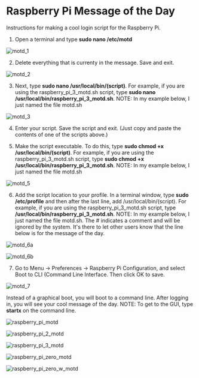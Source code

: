 # Raspberry Pi Message of the Day
Instructions for making a cool login script for the Raspberry Pi.

1. Open a terminal and type **sudo nano /etc/motd**

![motd_1](https://cloud.githubusercontent.com/assets/13591438/24821039/ef332688-1bb1-11e7-9ae0-abe83667f514.png)

2. Delete everything that is currenty in the message. Save and exit.

![motd_2](https://cloud.githubusercontent.com/assets/13591438/24821045/f9c03ea6-1bb1-11e7-9901-954fdd13d2b2.png)

3. Next, type **sudo nano /usr/local/bin/(script)**. For example, if you are using the raspberry_pi_3_motd.sh script, type **sudo nano /usr/local/bin/raspberry_pi_3_motd.sh**. NOTE: In my example below, I just named the file motd.sh

![motd_3](https://cloud.githubusercontent.com/assets/13591438/24821048/fd4b4fd4-1bb1-11e7-955d-365c6ef4d832.png)

4. Enter your script.  Save the script and exit. (Just copy and paste the contents of one of the scripts above.)

5. Make the script executable. To do this, type **sudo chmod +x /usr/local/bin/(script)**. For example, if you are using the raspberry_pi_3_motd.sh script, type **sudo chmod +x /usr/local/bin/raspberry_pi_3_motd.sh**. NOTE: In my example below, I just named the file motd.sh

![motd_5](https://cloud.githubusercontent.com/assets/13591438/24821052/01929fe8-1bb2-11e7-9696-e9bd913630c0.png)

6. Add the script location to your profile. In a terminal window, type **sudo /etc/profile** and then after the last line, add /usr/local/bin/(script). For example, if you are using the raspberry_pi_3_motd.sh script, type **/usr/local/bin/raspberry_pi_3_motd.sh**. NOTE: In my example below, I just named the file motd.sh. The # indicates a comment and will be ignored by the system. It's there to let other users know that the line below is for the message of the day.

![motd_6a](https://cloud.githubusercontent.com/assets/13591438/24821055/05e8d472-1bb2-11e7-8aec-d89c4bb4d97c.png)

![motd_6b](https://cloud.githubusercontent.com/assets/13591438/24821058/099e07ea-1bb2-11e7-9dc6-798ee037810e.png)

7. Go to Menu → Preferences → Raspberry Pi Configuration, and select Boot to CLI (Command Line Interface. Then click OK to save.

![motd_7](https://cloud.githubusercontent.com/assets/13591438/24821061/0ca52ab8-1bb2-11e7-81aa-855707c3784c.png)

Instead of a graphical boot, you will boot to a command line. After logging in, you will see your cool message of the day. NOTE: To get to the GUI, type **startx** on the command line. 

![raspberry_pi_motd](https://cloud.githubusercontent.com/assets/13591438/24821070/16b6ef3c-1bb2-11e7-92da-4fc270def90b.png)

![raspberry_pi_2_motd](https://cloud.githubusercontent.com/assets/13591438/24821077/1d98dbda-1bb2-11e7-92d9-aca6a0e3fa92.png)

![raspberry_pi_3_motd](https://cloud.githubusercontent.com/assets/13591438/24821083/2375048e-1bb2-11e7-8cdb-d3cd58b27e02.png)

![raspberry_pi_zero_motd](https://cloud.githubusercontent.com/assets/13591438/24821090/2bb7d004-1bb2-11e7-9945-197edd068dc2.png)

![raspberry_pi_zero_w_motd](https://cloud.githubusercontent.com/assets/13591438/24821094/3269bff2-1bb2-11e7-8e0e-5d548637d4a9.png)








